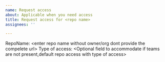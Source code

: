 ```yaml
---
name: Request access
about: Applicable when you need access
title: Request access for <repo name>
assignees: ''

---
```

RepoName: <enter repo name without owner/org dont provide the compelete url>
Type of access: <Optional field to accommodate if teams are not present,default repo access with type of access>
